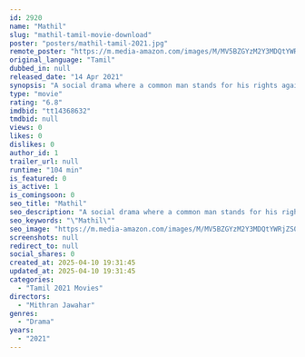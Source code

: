 ```yaml
---
id: 2920
name: "Mathil"
slug: "mathil-tamil-movie-download"
poster: "posters/mathil-tamil-2021.jpg"
remote_poster: "https://m.media-amazon.com/images/M/MV5BZGYzM2Y3MDQtYWRjZS00ZGQ4LThkYzktMzlkNWI5NjAyZDNlXkEyXkFqcGc@._V1_SX300.jpg"
original_language: "Tamil"
dubbed_in: null
released_date: "14 Apr 2021"
synopsis: "A social drama where a common man stands for his rights against a corrupt politician. It is directed by Mithran Jawahar."
type: "movie"
rating: "6.8"
imdbid: "tt14368632"
tmdbid: null
views: 0
likes: 0
dislikes: 0
author_id: 1
trailer_url: null
runtime: "104 min"
is_featured: 0
is_active: 1
is_comingsoon: 0
seo_title: "Mathil"
seo_description: "A social drama where a common man stands for his rights against a corrupt politician. It is directed by Mithran Jawahar."
seo_keywords: "\"Mathil\""
seo_image: "https://m.media-amazon.com/images/M/MV5BZGYzM2Y3MDQtYWRjZS00ZGQ4LThkYzktMzlkNWI5NjAyZDNlXkEyXkFqcGc@._V1_SX300.jpg"
screenshots: null
redirect_to: null
social_shares: 0
created_at: 2025-04-10 19:31:45
updated_at: 2025-04-10 19:31:45
categories:
  - "Tamil 2021 Movies"
directors:
  - "Mithran Jawahar"
genres:
  - "Drama"
years:
  - "2021"
---
```

